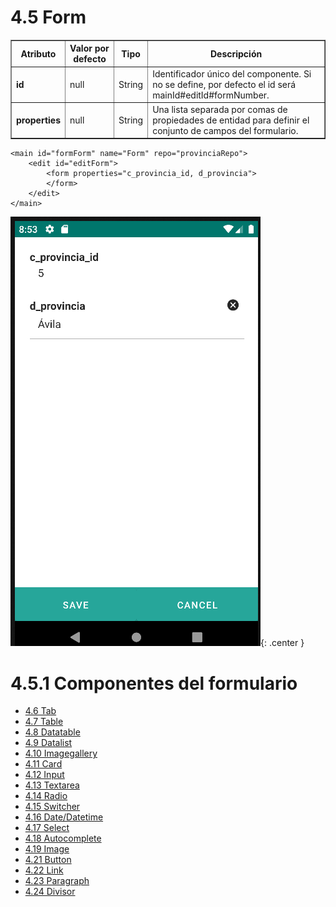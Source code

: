 # 4.5 Form
<table border="1">
    <thead>
        <tr>
            <th colspan="2">Atributo</th>
            <th>Valor por defecto</th>
            <th>Tipo</th>
            <th>Descripción</th>
         </tr>
    </thead>
    <tbody>
        <tr>
            <td colspan="2"><strong>id</strong></td>
            <td>null</td>
            <td>String</td>
            <td>Identificador único del componente. Si no se define, por defecto el id será mainId#editId#formNumber.</td>
        </tr>
        <tr>
            <td colspan="2"><strong>properties</strong></td>
            <td>null</td>
            <td>String</td>
            <td>Una lista separada por comas de propiedades de entidad para definir el conjunto de campos del formulario.</td>
        </tr>
    </tbody>
</table>

    <main id="formForm" name="Form" repo="provinciaRepo">
        <edit id="editForm">
            <form properties="c_provincia_id, d_provincia">
            </form>
        </edit>
    </main>

![img.png](../img/form.png){: .center }

# 4.5.1 Componentes del formulario
<ul>
    <li><a href="../tab.es">4.6 Tab</a></li>
    <li><a href="../table.es">4.7 Table</a></li>
	<li><a href="../datatable.es">4.8 Datatable</a></li>
    <li><a href="../datalist.es">4.9 Datalist</a></li>
	<li><a href="../imagegallery.es">4.10 Imagegallery</a></li>
    <li><a href="../card.es">4.11 Card</a></li>
    <li><a href="../input.es">4.12 Input</a></li>
    <li><a href="../textarea.es">4.13 Textarea</a></li>
    <li><a href="../radio.es">4.14 Radio</a></li>
    <li><a href="../switcher.es">4.15 Switcher</a></li>
    <li><a href="../date.es">4.16 Date/Datetime</a></li>
    <li><a href="../select.es">4.17 Select</a></li>
    <li><a href="../autocomplete.es">4.18 Autocomplete</a></li>
    <li><a href="../image.es">4.19 Image</a></li>
	<li><a href="../button.es">4.21 Button</a></li>
    <li><a href="../link.es">4.22 Link</a></li>
    <li><a href="../paragraph.es">4.23 Paragraph</a></li>
    <li><a href="../divisor.es">4.24 Divisor</a></li>
</ul>

